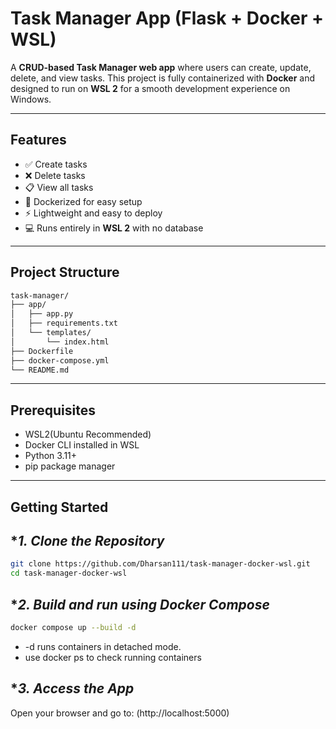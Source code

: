 # Task Manager App (Flask + Docker + WSL)

A **CRUD-based Task Manager web app** where users can create, update, delete, and view tasks. This project is fully containerized with **Docker** and designed to run on **WSL 2** for a smooth development experience on Windows.

---

## **Features**

- ✅ Create tasks
- ❌ Delete tasks
- 📋 View all tasks
- 🐳 Dockerized for easy setup
- ⚡ Lightweight and easy to deploy
- 💻 Runs entirely in **WSL 2** with no database

---

## **Project Structure**

```bash
task-manager/
├── app/
│   ├── app.py
│   ├── requirements.txt
│   └── templates/
│       └── index.html
├── Dockerfile
├── docker-compose.yml
└── README.md
```
---
## **Prerequisites**

- WSL2(Ubuntu Recommended)
- Docker CLI installed in WSL
- Python 3.11+
- pip package manager

---
## **Getting Started**
## **1. Clone the Repository*
```bash
git clone https://github.com/Dharsan111/task-manager-docker-wsl.git
cd task-manager-docker-wsl
```
## **2. Build and run using Docker Compose*
```bash
docker compose up --build -d
```
- -d runs containers in detached mode.
- use docker ps to check running containers

## **3. Access the App*
Open your browser and go to: 
(http://localhost:5000)



